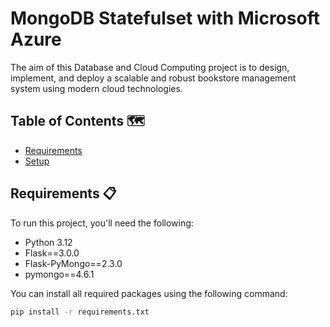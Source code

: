 # MongoDB Statefulset with Microsoft Azure

The aim of this Database and Cloud Computing project is to design, implement, and deploy a scalable and robust bookstore management system using modern cloud technologies.

## Table of Contents 🗺️
- [Requirements](#requirements-)
- [Setup](#setup-)

## Requirements 📋
To run this project, you'll need the following:

- Python 3.12
- Flask==3.0.0
- Flask-PyMongo==2.3.0
- pymongo==4.6.1

You can install all required packages using the following command:
```bash
pip install -r requirements.txt
